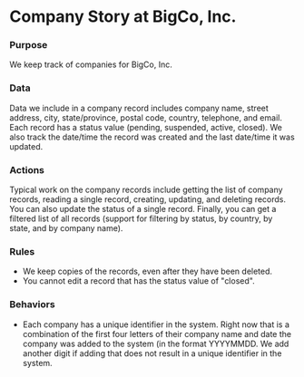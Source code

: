 # Company Story at BigCo, Inc.

### Purpose
We keep track of companies for BigCo, Inc. 

### Data
Data we include in a company record includes company name, street address, city, state/province, postal code, country, telephone, and email. Each record has a status value (pending, suspended, active, closed). We also track the date/time the record was created and the last date/time it was updated. 

### Actions
Typical work on the company records include getting the list of company records, reading a single record, creating, updating, and deleting records. You can also update the status of a single record. Finally, you can get a filtered list of all records (support for filtering by status, by country, by state, and by company name). 

### Rules

 * We keep copies of the records, even after they have been deleted.
 * You cannot edit a record that has the status value of "closed".
 
### Behaviors
 * Each company has a unique identifier in the system. Right now that is a combination of the first four letters of their company name and date the company was added to the system (in the format YYYYMMDD. We add another digit if adding that does not result in a unique identifier in the system.
